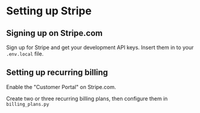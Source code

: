 # Setting up Stripe


## Signing up on Stripe.com

Sign up for Stripe and get your development API keys. Insert them in to your `.env.local` file.

## Setting up recurring billing

Enable the "Customer Portal" on Stripe.com.

Create two or three recurring billing plans, then configure them in `billing_plans.py`
